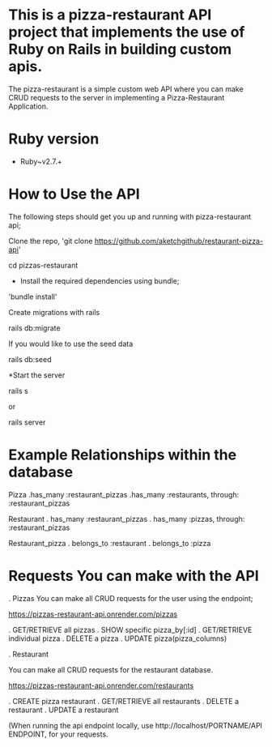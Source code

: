 # This is a pizza-restaurant API project that implements the use of Ruby on Rails in building custom apis.

The pizza-restaurant is a simple custom web API where you can make CRUD requests to the server in implementing a Pizza-Restaurant Application.

# Ruby version
  * Ruby~v2.7.+

# How to Use the API
The following steps should get you up and running with pizza-restaurant api;

Clone the repo,
'git clone https://github.com/aketchgithub/restaurant-pizza-api'

cd pizzas-restaurant

* Install the required dependencies using bundle;

'bundle install'

Create migrations with rails

rails db:migrate

If you would like to use the seed data

rails db:seed

*Start the server

rails s  

or 

rails server

# Example Relationships within the database

Pizza
.has_many :restaurant_pizzas
 .has_many :restaurants, through: :restaurant_pizzas

Restaurant
. has_many :restaurant_pizzas
. has_many :pizzas, through: :restaurant_pizzas

Restaurant_pizza
. belongs_to :restaurant
. belongs_to :pizza 

# Requests You can make with the API

. Pizzas
You can make all CRUD requests for the user using the endpoint;

https://pizzas-restaurant-api.onrender.com/pizzas

. GET/RETRIEVE all pizzas
. SHOW specific pizza_by[:id]
. GET/RETRIEVE individual pizza
. DELETE a pizza
. UPDATE pizza(pizza_columns)

. Restaurant

You can make all CRUD requests for the restaurant database.

https://pizzas-restaurant-api.onrender.com/restaurants

. CREATE pizza restaurant
. GET/RETRIEVE all restaurants
. DELETE a restaurant
. UPDATE a restaurant

(When running the api endpoint locally, use http://localhost/PORTNAME/API ENDPOINT, for your requests.
